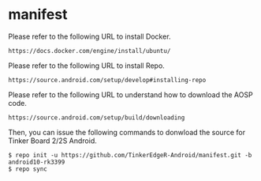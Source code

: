 # manifest

Please refer to the following URL to install Docker.

    https://docs.docker.com/engine/install/ubuntu/

Please refer to the following URL to install Repo. 

    https://source.android.com/setup/develop#installing-repo

Please refer to the following URL to understand how to download the AOSP code.

    https://source.android.com/setup/build/downloading

Then, you can issue the following commands to donwload the source for Tinker Board 2/2S Android.

    $ repo init -u https://github.com/TinkerEdgeR-Android/manifest.git -b android10-rk3399
    $ repo sync
